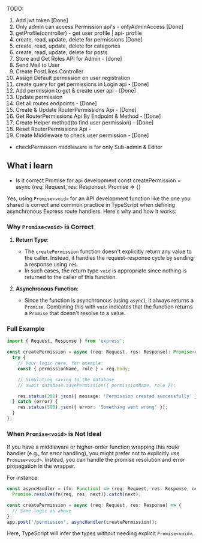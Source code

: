 TODO: 
1.  Add jwt token [Done]
2.  Only admin can access Permission api's - onlyAdminAccess [Done]
3.  getProfile(controller) - get user profile | api- profile 
4.  create, read, update, delete for permissions [Done]
5.  create, read, update, delete for categories 
6.  create, read, update, delete for posts
7.  Store and Get Roles API for Admin - [done]
8.  Send Mail to User
9.  Create PostLikes Controller 
10. Assign Default permission on user registration 
11. create query for get permissions in Login api - [Done]
12. Add permission to get & create user api - [Done]
13. Update permission
14. Get all routes endpoints - [Done]
15. Create & Update RouterPermissions Api - [Done]
16. Get RouterPermissions Api By Endpoint & Method - [Done]
17. Create Helper method(to find user permission) - [Done]
18. Reset RouterPermissions Api - 
19. Create Middleware to check user permission - [Done]

- checkPermisson middleware is for only Sub-admin & Editor

## What i learn
- Is it correct Promise<void> for  api development
const createPermission = async (req: Request, res: Response): Promise<void> => {}

Yes, using `Promise<void>` for an API development function like the one you shared is correct and common practice in TypeScript when defining asynchronous Express route handlers. Here's why and how it works:

### Why `Promise<void>` is Correct
1. **Return Type**: 
   - The `createPermission` function doesn't explicitly return any value to the caller. Instead, it handles the request-response cycle by sending a response using `res`.
   - In such cases, the return type `void` is appropriate since nothing is returned to the caller of this function.

2. **Asynchronous Function**:
   - Since the function is asynchronous (using `async`), it always returns a `Promise`. Combining this with `void` indicates that the function returns a `Promise` that doesn't resolve to a value.

### Full Example
```typescript
import { Request, Response } from 'express';

const createPermission = async (req: Request, res: Response): Promise<void> => {
  try {
    // Your logic here, for example:
    const { permissionName, role } = req.body;

    // Simulating saving to the database
    // await database.savePermission({ permissionName, role });

    res.status(201).json({ message: 'Permission created successfully' });
  } catch (error) {
    res.status(500).json({ error: 'Something went wrong' });
  }
};
```

### When `Promise<void>` is Not Ideal
If you have a middleware or higher-order function wrapping this route handler (e.g., for error handling), you might prefer not to explicitly use `Promise<void>`. Instead, you can handle the promise resolution and error propagation in the wrapper.

For instance:
```typescript
const asyncHandler = (fn: Function) => (req: Request, res: Response, next: Function) =>
  Promise.resolve(fn(req, res, next)).catch(next);

const createPermission = async (req: Request, res: Response) => {
  // Same logic as above
};
app.post('/permission', asyncHandler(createPermission));
```

Here, TypeScript will infer the types without needing explicit `Promise<void>`.